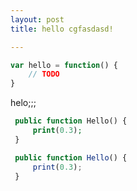 ```yaml
---
layout: post
title: hello cgfasdasd!

---
```


```javascript
var hello = function() {
    // TODO
}
```
helo;;;

```PHP
 public function Hello() {
     print(0.3);
 }
```

```javascript
 public function Hello() {
     print(0.3);
 }
```